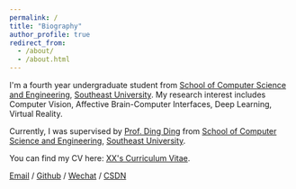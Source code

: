 ```yaml
---
permalink: /
title: "Biography"
author_profile: true
redirect_from: 
  - /about/
  - /about.html
---
```


I'm a fourth year undergraduate student from [School of Computer Science and Engineering](https://cse.seu.edu.cn/main.htm), [Southeast University](https://www.seu.edu.cn/). My research interest includes Computer Vision, Affective Brain-Computer Interfaces, Deep Learning, Virtual Reality.

Currently, I was supervised by [Prof. Ding Ding](https://cse.seu.edu.cn/_s191/2020/0913/c23024a345537/page.psp) from [School of Computer Science and Engineering](https://cse.seu.edu.cn/main.htm), [Southeast University](https://www.seu.edu.cn/).


You can find my CV here: [XX's Curriculum Vitae](../assets/Curriculum_Vitae.pdf).

[Email](mailto:XX@stu.pku.edu.cn) / [Github](https://github.com/QiuDi233) / [Wechat](../images/wechat.jpg) / [CSDN](https://blog.csdn.net/qd1813100174?spm=1000.2115.3001.5343)
